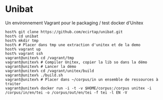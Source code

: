 Unibat
======

Un environnement Vagrant pour le packaging / test docker d'Unitex

    host% git clone https://github.com/ecirtap/unibat.git
    host% cd unibat
    host% mkdir tmp
    host% # Placer dans tmp une extraction d'unitex et de la demo
    host% vagrant up
    host% vagrant ssh
    vagrant@unitex% cd /vagrant/tmp
    vagrant@unitex% # Compiler Unitex, copier la lib so dans la démo
    vagrant@unitex% # Lancer la démo
    vagrant@unitex% cd /vagrant/unitex/build
    vagrant@unitex% ./build.sh
    vagrant@unitex% # Placer dans ~/corpus/in un ensemble de ressources à traiter
    vagrant@unitex% docker run -i -t -v $HOME/corpus:/corpus unitex -i /corpus/in/en/tei -o /corpus/out/en/tei -f tei -l EN -V
    
    
